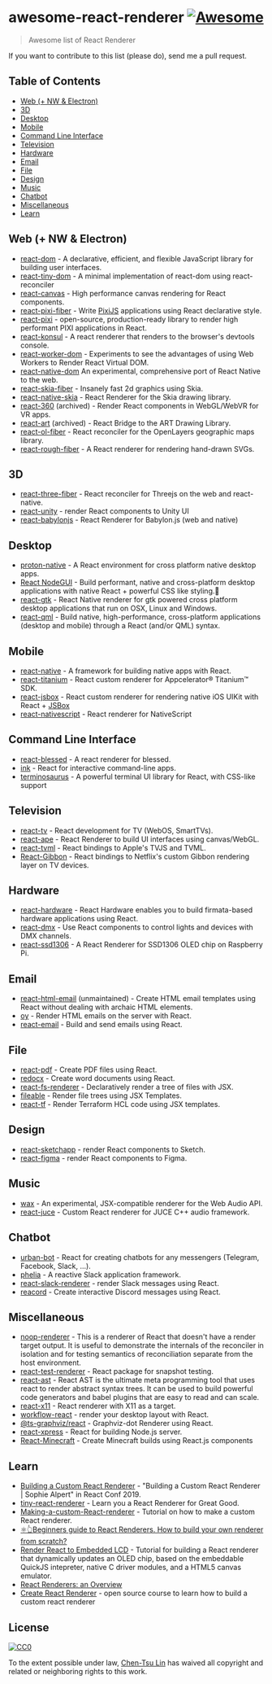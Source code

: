 ﻿# awesome-react-renderer [![Awesome](https://cdn.rawgit.com/sindresorhus/awesome/d7305f38d29fed78fa85652e3a63e154dd8e8829/media/badge.svg)](https://github.com/sindresorhus/awesome)

> Awesome list of React Renderer

If you want to contribute to this list (please do), send me a pull request.

## Table of Contents

<!-- MarkdownTOC depth=4 -->

- [Web (+ NW & Electron)](#web)
- [3D](#3d)
- [Desktop](#desktop)
- [Mobile](#mobile)
- [Command Line Interface](#cli)
- [Television](#tv)
- [Hardware](#hardware)
- [Email](#email)
- [File](#file)
- [Design](#design)
- [Music](#music)
- [Chatbot](#chatbot)
- [Miscellaneous](#Miscellaneous)
- [Learn](#learn)

<!-- /MarkdownTOC -->

<a name="web" />

## Web (+ NW & Electron)

* [react-dom](https://github.com/facebook/react/tree/main/packages/react-dom) - A declarative, efficient, and flexible JavaScript library for building user interfaces.
* [react-tiny-dom](https://github.com/jiayihu/react-tiny-dom) - A minimal implementation of react-dom using react-reconciler
* [react-canvas](https://github.com/Flipboard/react-canvas) - High performance canvas rendering for React components.
* [react-pixi-fiber](https://github.com/michalochman/react-pixi-fiber) - Write [PixiJS](http://www.pixijs.com/) applications using React declarative style.
* [react-pixi](https://github.com/inlet/react-pixi) - open-source, production-ready library to render high performant PIXI applications in React.
* [react-konsul](https://github.com/mohebifar/konsul) - A react renderer that renders to the browser's devtools console.
* [react-worker-dom](https://github.com/web-perf/react-worker-dom) - Experiments to see the advantages of using Web Workers to Render React Virtual DOM.
* [react-native-dom](https://github.com/vincentriemer/react-native-dom) An experimental, comprehensive port of React Native to the web.
* [react-skia-fiber](https://github.com/amilajack/react-skia-fiber) - Insanely fast 2d graphics using Skia.
* [react-native-skia](https://github.com/shopify/react-native-skia) - React Renderer for the Skia drawing library.
* [react-360](https://github.com/facebookarchive/react-360) (archived) - Render React components in WebGL/WebVR for VR apps.
* [react-art](https://github.com/reactjs/react-art) (archived) - React Bridge to the ART Drawing Library.
* [react-ol-fiber](https://github.com/giulioz/react-ol-fiber) - React reconciler for the OpenLayers geographic maps library.
* [react-rough-fiber](https://github.com/Bowen7/react-rough-fiber) - A React renderer for rendering hand-drawn SVGs.

<a name="3d" />

## 3D

* [react-three-fiber](https://github.com/react-spring/react-three-fiber) - React reconciler for Threejs on the web and react-native.
* [react-unity](https://github.com/ReactUnity/core) - render React components to Unity UI
* [react-babylonjs](https://github.com/brianzinn/react-babylonjs) - React Renderer for Babylon.js (web and native)

<a name="desktop" />

## Desktop

* [proton-native](https://github.com/kusti8/proton-native) - A React environment for cross platform native desktop apps.
* [React NodeGUI](https://github.com/nodegui/react-nodegui) - Build performant, native and cross-platform desktop applications with native React + powerful CSS like styling.🚀
* [react-gtk](https://github.com/codejamninja/react-gtk) - React Native renderer for gtk powered cross platform desktop applications that run on OSX, Linux and Windows.
* [react-qml](https://github.com/longseespace/react-qml) - Build native, high-performance, cross-platform applications (desktop and mobile) through a React (and/or QML) syntax.

<a name="mobile" />

## Mobile

* [react-native](https://github.com/facebook/react-native) - A framework for building native apps with React.
* [react-titanium](https://github.com/yuchi/react-titanium) - React custom renderer for Appcelerator® Titanium™ SDK.
* [react-jsbox](https://github.com/Nicify/react-jsbox) - React custom renderer for rendering native iOS UIKit with React + [JSBox](https://docs.xteko.com/#/en/uikit/intro)
* [react-nativescript](https://github.com/shirakaba/react-nativescript) - React renderer for NativeScript

<a name="cli" />

## Command Line Interface

* [react-blessed](https://github.com/Yomguithereal/react-blessed) - A react renderer for blessed.
* [ink](https://github.com/vadimdemedes/ink) - React for interactive command-line apps.
* [terminosaurus](https://mael.dev/terminosaurus/) - A powerful terminal UI library for React, with CSS-like support

<a name="tv" />

## Television

* [react-tv](https://github.com/raphamorim/react-tv) - React development for TV (WebOS, SmartTVs).
* [react-ape](https://github.com/raphamorim/react-ape) - React Renderer to build UI interfaces using canvas/WebGL.
* [react-tvml](https://github.com/sergioramos/react-tvml) - React bindings to Apple's TVJS and TVML.
* [React-Gibbon](http://techblog.netflix.com/2017/01/crafting-high-performance-tv-user.html) - React bindings to Netflix's custom Gibbon rendering layer on TV devices.

<a name="hardware" />

## Hardware

* [react-hardware](https://github.com/iamdustan/react-hardware) - React Hardware enables you to build firmata-based hardware applications using React.
* [react-dmx](https://github.com/alexanderson1993/react-dmx) - Use React components to control lights and devices with DMX channels.
* [react-ssd1306](https://github.com/doodlewind/react-ssd1306) - A React Renderer for SSD1306 OLED chip on Raspberry Pi.

<a name="email" />

## Email

* [react-html-email](https://github.com/chromakode/react-html-email) (unmaintained) - Create HTML email templates using React without dealing with archaic HTML elements.
* [oy](https://github.com/revivek/oy) - Render HTML emails on the server with React.
* [react-email](https://github.com/resendlabs/react-email) - Build and send emails using React.

<a name="file" />

## File

* [react-pdf](https://github.com/diegomura/react-pdf) - Create PDF files using React.
* [redocx](https://github.com/nitin42/redocx) - Create word documents using React.
* [react-fs-renderer](https://github.com/ericvicenti/react-fs-renderer) - Declaratively render a tree of files with JSX.
* [fileable](https://github.com/johnhenry/fileable) - Render file trees using JSX Templates.
* [react-tf](https://github.com/dmk/react-tf) - Render Terraform HCL code using JSX templates.

<a name="design" />

## Design

* [react-sketchapp](https://github.com/airbnb/react-sketchapp) - render React components to Sketch.
* [react-figma](https://github.com/react-figma/react-figma) - render React components to Figma.

<a name="music" />

## Music

* [wax](https://github.com/jamesseanwright/wax) - An experimental, JSX-compatible renderer for the Web Audio API.
* [react-juce](https://github.com/nick-thompson/react-juce) - Custom React renderer for JUCE C++ audio framework.

<a name="chatbot" />

## Chatbot

* [urban-bot](https://github.com/urban-bot/urban-bot) - React for creating chatbots for any messengers (Telegram, Facebook, Slack, ...).
* [phelia](https://github.com/maxchehab/phelia) - A reactive Slack application framework.
* [react-slack-renderer](https://github.com/CentaurWarchief/react-slack-renderer) - render Slack messages using React.
* [reacord](https://github.com/itsMapleLeaf/reacord) - Create interactive Discord messages using React. 

<a name="miscellaneous" />

## Miscellaneous

* [noop-renderer](https://github.com/facebook/react/tree/main/packages/react-noop-renderer) - This is a renderer of React that doesn't have a render target output. It is useful to demonstrate the internals of the reconciler in isolation and for testing semantics of reconciliation separate from the host environment.
* [react-test-renderer](https://github.com/facebook/react/tree/main/packages/react-test-renderer) - React package for snapshot testing.
* [react-ast](https://github.com/codejamninja/react-ast) - React AST is the ultimate meta programming tool that uses react to render abstract syntax trees. It can be used to build powerful code generators and babel plugins that are easy to read and can scale.
* [react-x11](https://github.com/sidorares/react-x11) - React renderer with X11 as a target.
* [workflow-react](https://github.com/havardh/workflow/tree/master/packages/workflow-react) - render your desktop layout with React.
* [@ts-graphviz/react](https://github.com/ts-graphviz/react) - Graphviz-dot Renderer using React.
* [react-xpress](https://github.com/gigantz/react-xpress) - React for building Node.js server.
* [React-Minecraft](https://github.com/bufferhead-code/react-minecraft) - Create Minecraft builds using React.js components

<a name="learn" />

## Learn

* [Building a Custom React Renderer](https://www.youtube.com/watch?v=CGpMlWVcHok) - "Building a Custom React Renderer | Sophie Alpert" in React Conf 2019.
* [tiny-react-renderer](https://github.com/iamdustan/tiny-react-renderer) - Learn you a React Renderer for Great Good.
* [Making-a-custom-React-renderer](https://github.com/nitin42/Making-a-custom-React-renderer) - Tutorial on how to make a custom React renderer.
* [⚛️👆Beginners guide to React Renderers. How to build your own renderer from scratch?](https://blog.atulr.com/react-custom-renderer-1/)
* [Render React to Embedded LCD](https://github.com/doodlewind/react-ssd1306/blob/master/docs/tutorial.md) - Tutorial for building a React renderer that dynamically updates an OLED chip, based on the embeddable QuickJS intepreter, native C driver modules, and a HTML5 canvas emulator.
* [React Renderers: an Overview](https://dev.to/lessmess/react-renderers-an-overview-34f3)
* [Create React Renderer](https://github.com/codejamninja/create-react-renderer) - open source course to learn how to build a custom react renderer


## License

[![CC0](http://i.creativecommons.org/p/zero/1.0/88x31.png)](http://creativecommons.org/publicdomain/zero/1.0/)

To the extent possible under law, [Chen-Tsu Lin](https://github.com/chentsulin) has waived all copyright and related or neighboring rights to this work.
